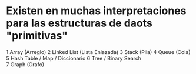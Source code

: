 # Existen en muchas interpretaciones para las estructuras de daots "primitivas"
1 Array (Arreglo)
2 Linked List (Lista Enlazada)
3 Stack (Pila)
4 Queue (Cola)
5 Hash Table / Map / Diccionario
6 Tree / Binary Search  
7 Graph (Grafo)
